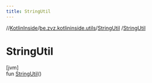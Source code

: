 ```yaml
---
title: StringUtil
---
```

//[KotlinInside](../../../index.html)/[be.zvz.kotlininside.utils](../index.html)/[StringUtil](index.html)
/[StringUtil](-string-util.html)

# StringUtil

[jvm]\
fun [StringUtil](-string-util.html)()




